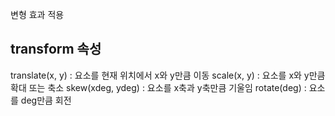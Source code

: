 변형 효과 적용

## transform 속성

translate(x, y) : 요소를 현재 위치에서 x와 y만큼 이동
scale(x, y) : 요소를 x와 y만큼 확대 또는 축소
skew(xdeg, ydeg) : 요소를 x축과 y축만큼 기울임
rotate(deg) : 요소를 deg만큼 회전